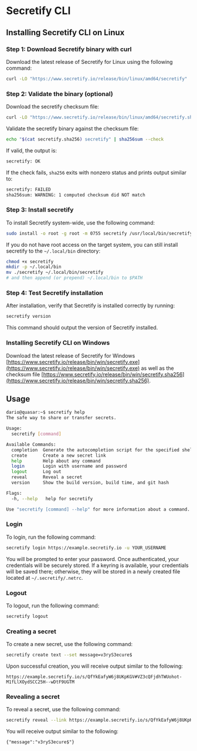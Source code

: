 # Secretify CLI

## Installing Secretify CLI on Linux
### Step 1: Download Secretify binary with curl

Download the latest release of Secretify for Linux using the following command:

```bash
curl -LO "https://www.secretify.io/release/bin/linux/amd64/secretify"
```

### Step 2: Validate the binary (optional)  

Download the secretify checksum file:

```bash
curl -LO "https://www.secretify.io/release/bin/linux/amd64/secretify.sha256"
```

Validate the secretify binary against the checksum file:

```bash
echo "$(cat secretify.sha256) secretify" | sha256sum --check
```

If valid, the output is:

```bash
secretify: OK
```

If the check fails, `sha256` exits with nonzero status and prints output similar to:

```bash
secretify: FAILED
sha256sum: WARNING: 1 computed checksum did NOT match
```

### Step 3: Install secretify

To install Secretify system-wide, use the following command:

```bash
sudo install -o root -g root -m 0755 secretify /usr/local/bin/secretify
```

If you do not have root access on the target system, you can still install secretify to the `~/.local/bin` directory:

```bash
chmod +x secretify
mkdir -p ~/.local/bin
mv ./secretify ~/.local/bin/secretify
# and then append (or prepend) ~/.local/bin to $PATH
```

### Step 4: Test Secretify installation

After installation, verify that Secretify is installed correctly by running:

```bash
secretify version
```

This command should output the version of Secretify installed.


### Installing Secretify CLI on Windows

Download the latest release of Secretify for Windows [https://www.secretify.io/release/bin/win/secretify.exe](https://www.secretify.io/release/bin/win/secretify.exe) as well as the checksum file [https://www.secretify.io/release/bin/win/secretify.sha256](https://www.secretify.io/release/bin/win/secretify.sha256).

## Usage

```bash
dario@quasar:~$ secretify help
The safe way to share or transfer secrets.

Usage:
  secretify [command]

Available Commands:
  completion  Generate the autocompletion script for the specified shell
  create      Create a new secret link
  help        Help about any command
  login       Login with username and password
  logout      Log out
  reveal      Reveal a secret
  version     Show the build version, build time, and git hash

Flags:
  -h, --help   help for secretify

Use "secretify [command] --help" for more information about a command.
```

### Login

To login, run the following command:

```bash
secretify login https://example.secretify.io -u YOUR_USERNAME
```

You will be prompted to enter your password. Once authenticated, your credentials will be securely stored. If a keyring is available, your credentials will be saved there; otherwise, they will be stored in a newly created file located at `~/.secretify/.netrc`.

### Logout

To logout, run the following command:

```bash
secretify logout
```

### Creating a secret

To create a new secret, use the following command:

```bash
secretify create text --set message=v3ryS3ecure$
```

Upon successful creation, you will receive output similar to the following:

```text
https://example.secretify.io/s/QfYkEafyW6j8UKpKGV#VZ3cQFjdhTWUohot-M1fLlXOydSCC25H--wDtF9UGTM
```

### Revealing a secret

To reveal a secret, use the following command:

```bash
secretify reveal --link https://example.secretify.io/s/QfYkEafyW6j8UKpKGV#VZ3cQFjdhTWUohot-M1fLlXOydSCC25H--wDtF9UGTM
```

You will receive output similar to the following:

```text
{"message":"v3ryS3ecure$"}
```
